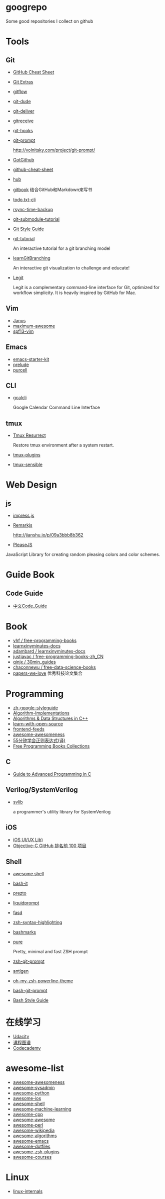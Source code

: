 googrepo
========

Some good repositories I collect on github

# Tools
## Git
- [GitHub Cheat Sheet](https://github.com/tiimgreen/github-cheat-sheet)
- [Git Extras](https://github.com/visionmedia/git-extras)
- [gitflow](https://github.com/nvie/gitflow)
- [git-dude](https://github.com/sickill/git-dude)
- [git-deliver](https://github.com/arnoo/git-deliver)
- [gitreceive](https://github.com/progrium/gitreceive)
- [git-hooks](https://github.com/icefox/git-hooks)
- [git-prompt](https://github.com/lvv/git-prompt)

    http://volnitsky.com/project/git-prompt/

- [GotGithub](https://github.com/gotgit/gotgithub)
- [github-cheat-sheet](https://github.com/tiimgreen/github-cheat-sheet)
- [hub](https://github.com/github/hub)
- [gitbook](https://github.com/GitbookIO/gitbook)
    结合GitHub和Markdown来写书
- [todo.txt-cli](https://github.com/ginatrapani/todo.txt-cli)
- [rsync-time-backup](https://github.com/laurent22/rsync-time-backup)
- [git-submodule-tutorial](https://github.com/NebuPookins/git-submodule-tutorial)
- [Git Style Guide](https://github.com/agis-/git-style-guide)
- [git-tutorial](https://github.com/chriskite/git-tutorial)

    An interactive tutorial for a git branching model

- [learnGitBranching](https://github.com/pcottle/learnGitBranching)

    An interactive git visualization to challenge and educate!

- [Legit](http://www.git-legit.org/)

    Legit is a complementary command-line interface for Git, optimized for workflow simplicity. It is heavily inspired by GitHub for Mac.

## Vim
- [Janus](https://github.com/carlhuda/janus)
- [maximum-awesome](https://github.com/square/maximum-awesome)
- [spf13-vim](http://vim.spf13.com/)

## Emacs
- [emacs-starter-kit](https://github.com/technomancy/emacs-starter-kit)
- [prelude](https://github.com/bbatsov/prelude)
- [purcell](https://github.com/purcell/emacs.d)

## CLI
- [gcalcli](https://github.com/insanum/gcalcli)

    Google Calendar Command Line Interface

## tmux
- [Tmux Resurrect](https://github.com/tmux-plugins/tmux-resurrect)

    Restore tmux environment after a system restart.

- [tmux-plugins](https://github.com/tmux-plugins/)
- [tmux-sensible](https://github.com/tmux-plugins/tmux-sensible)

# Web Design
## js
- [impress.js](https://github.com/bartaz/impress.js/)
- [Remarkjs](https://github.com/gnab/remark)

    http://jianshu.io/p/09a3bbb8b362

- [PleaseJS](https://github.com/Fooidge/PleaseJS)

JavaScript Library for creating random pleasing colors and color schemes.

# Guide Book
## Code Guide
- [中文Code_Guide](https://github.com/Suxiaogang/Code_Guide)

# Book
- [vhf / free-programming-books](https://github.com/vhf/free-programming-books)
- [learnxinyminutes-docs](https://github.com/adambard/learnxinyminutes-docs/)
- [adambard / learnxinyminutes-docs](https://github.com/adambard/learnxinyminutes-docs)
- [justjavac / free-programming-books-zh_CN](https://github.com/justjavac/free-programming-books-zh_CN)
- [qinjx / 30min_guides](https://github.com/qinjx/30min_guides)
- [chaconnewu / free-data-science-books](https://github.com/chaconnewu/free-data-science-books)
- [papers-we-love](https://github.com/papers-we-love/papers-we-love) 优秀科技论文集合

# Programming
- [zh-google-styleguide](https://github.com/brantyoung/zh-google-styleguide)
- [Algorithm-Implementations](https://github.com/kennyledet/Algorithm-Implementations)
- [Algorithms & Data Structures in C++](https://github.com/xtaci/algorithms)
- [learn-with-open-source](https://github.com/zhuangbiaowei/learn-with-open-source)
- [frontend-feeds](https://github.com/impressivewebs/frontend-feeds)
- [awesome-awesomeness](https://github.com/bayandin/awesome-awesomeness)
- [55分钟学会正则表达式(译)](http://doslin.com/learn-regular-expressions-in-about-55-minutes/)
- [Free Programming Books Collections](http://www.freeprogrammingbook.com/)

## C
- [Guide to Advanced Programming in C](http://pfacka.binaryparadise.com/articles/guide-to-advanced-programming-in-C.html)

## Verilog/SystemVerilog
- [svlib](http://www.verilab.com/resources/svlib/)
    
    a programmer's utility library for SystemVerilog

## iOS
- [iOS UI/UX Lib)  ](https://github.com/cjwirth/awesome-ios-ui)
- [Objective-C GitHub 排名前 100 项目](https://github.com/Aufree/trip-to-iOS/blob/master/Top-100.md)

## Shell
- [awesome shell](https://github.com/alebcay/awesome-shell)
- [bash-it](https://github.com/revans/bash-it)
- [prezto](https://github.com/sorin-ionescu/prezto)
- [liquidprompt](https://github.com/nojhan/liquidprompt)
- [fasd](https://github.com/clvv/fasd)
- [zsh-syntax-highlighting](https://github.com/zsh-users/zsh-syntax-highlighting)
- [bashmarks](https://github.com/huyng/bashmarks)
- [pure](https://github.com/sindresorhus/pure)

    Pretty, minimal and fast ZSH prompt

- [zsh-git-prompt](https://github.com/olivierverdier/zsh-git-prompt)
- [antigen](https://github.com/zsh-users/antigen)
- [oh-my-zsh-powerline-theme](https://github.com/jeremyFreeAgent/oh-my-zsh-powerline-theme)
- [bash-git-prompt](https://github.com/magicmonty/bash-git-prompt)
- [Bash Style Guide](https://github.com/bahamas10/bash-style-guide)

# 在线学习
- [Udacity](https://www.udacity.com/)
- [课程图谱](http://coursegraph.com/)
- [Codecademy](http://www.codecademy.com/)

# awesome-list
- [awesome-awesomeness](https://github.com/bayandin/awesome-awesomeness)
- [awesome-sysadmin](https://github.com/kahun/awesome-sysadmin)
- [awesome-python](https://github.com/vinta/awesome-python)
- [awesome-ios](https://github.com/vsouza/awesome-ios)
- [awesome-shell](https://github.com/alebcay/awesome-shell)
- [awesome-machine-learning](https://github.com/josephmisiti/awesome-machine-learning)
- [awesome-cpp](https://github.com/fffaraz/awesome-cpp)
- [awesome-awesome](https://github.com/emijrp/awesome-awesome)
- [awesome-perl](https://github.com/hachiojipm/awesome-perl)
- [awesome-wikipedia](https://github.com/emijrp/awesome-wikipedia)
- [awesome-algorithms](https://github.com/tayllan/awesome-algorithms)
- [awesome-emacs](https://github.com/emacs-tw/awesome-emacs)
- [awesome-dotfiles](https://github.com/webpro/awesome-dotfiles)
- [awesome-zsh-plugins](https://github.com/unixorn/awesome-zsh-plugins)
- [awesome-courses](https://github.com/prakhar1989/awesome-courses)

# Linux
- [linux-internals](https://github.com/0xAX/linux-insides)


